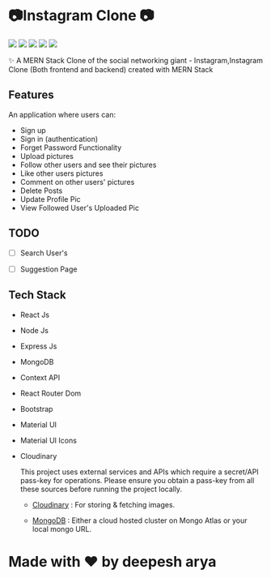 #  📷Instagram Clone 📷

<p>
<img src="https://img.shields.io/badge/Frontend-ReactJS-blue?logo=react">
<img src="https://img.shields.io/badge/Backend-NodeJS-green?logo=node.js">
<img src="https://img.shields.io/badge/DataBase-MongoDB-lightgreen?logo=mongoDB">
<img src="https://img.shields.io/badge/Backend-ExpressJS-yellow?logo=express.js">
<img src="https://img.shields.io/badge/State--Manager-Context API-purple?logo=redux">
</p>


✨ A MERN Stack Clone of the social networking giant - Instagram,Instagram Clone (Both frontend and backend) created with MERN Stack

## Features
An application where users can:

- Sign up
- Sign in (authentication)
- Forget Password Functionality
- Upload pictures
- Follow other users and see their pictures
- Like other users pictures
- Comment on other users' pictures
- Delete Posts
- Update Profile Pic
- View Followed User's Uploaded Pic


## TODO
- [ ] Search User's

- [ ] Suggestion Page
## Tech Stack

- React Js
- Node Js
- Express Js
- MongoDB
- Context API
- React Router Dom
- Bootstrap
- Material UI
- Material UI Icons
- Cloudinary


     This project uses external services and APIs which require a secret/API pass-key for operations. Please ensure you obtain a pass-key from all these sources before running the project locally.
   - [Cloudinary](https://cloudinary.com/users/register/free) : For storing & fetching images.

   - [MongoDB](https://www.mongodb.com/cloud/atlas) : Either a cloud hosted cluster on Mongo Atlas or your local mongo URL.

  
 # Made with ❤️ by deepesh arya
   
   

